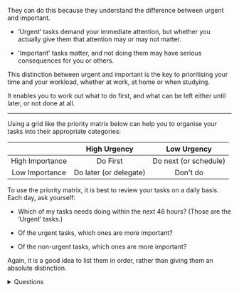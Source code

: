 They can do this because they understand the difference between urgent and important.

* ‘Urgent’ tasks demand your immediate attention, but whether you actually give them that attention may or may not matter.

* 'Important' tasks matter, and not doing them may have serious consequences for you or others.

This distinction between urgent and important is the key to prioritising your time and your workload, whether at work, at home or when studying.

It enables you to work out what to do first, and what can be left either until later, or not done at all.

---

Using a grid like the priority matrix below can help you to organise your tasks into their appropriate categories:

| |High Urgency|Low Urgency|
|:--:|:--:|:--:|
|High Importance|Do First| Do next (or schedule)|
|Low Importance|Do later (or delegate)|Don't do|

To use the priority matrix, it is best to review your tasks on a daily basis. Each day, ask yourself:

* Which of my tasks needs doing within the next 48 hours? (Those are the ‘Urgent’ tasks.)

* Of the urgent tasks, which ones are more important?



* Of the non-urgent tasks, which ones are more important?

Again, it is a good idea to list them in order, rather than giving them an absolute distinction.
<details>
  <summary>Questions</summary>
  
## Questions

1. Why do you need to tell the difference between 'urgent' and 'important'?
2. How to organize your tasks using a priority matrix?
3. How is a priority matrix different from a regular to-do list?
</details>
